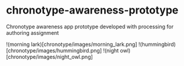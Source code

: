 # chronotype-awareness-prototype
Chronotype awareness app prototype developed with processing for authoring assignment

!(morning lark)[chronotype/images/morning_lark.png]
!(hummingbird)[chronotype/images/hummingbird.png]
!(night owl)[chronotype/images/night_owl.png]
